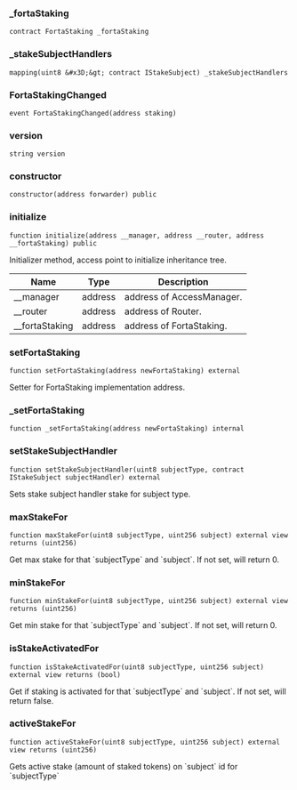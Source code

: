 


### _fortaStaking

```solidity
contract FortaStaking _fortaStaking
```

### _stakeSubjectHandlers

```solidity
mapping(uint8 &#x3D;&gt; contract IStakeSubject) _stakeSubjectHandlers
```

### FortaStakingChanged

```solidity
event FortaStakingChanged(address staking)
```

### version

```solidity
string version
```

### constructor

```solidity
constructor(address forwarder) public
```

### initialize

```solidity
function initialize(address __manager, address __router, address __fortaStaking) public
```

Initializer method, access point to initialize inheritance tree.

| Name | Type | Description |
| ---- | ---- | ----------- |
| __manager | address | address of AccessManager. |
| __router | address | address of Router. |
| __fortaStaking | address | address of FortaStaking. |

### setFortaStaking

```solidity
function setFortaStaking(address newFortaStaking) external
```

Setter for FortaStaking implementation address.

### _setFortaStaking

```solidity
function _setFortaStaking(address newFortaStaking) internal
```

### setStakeSubjectHandler

```solidity
function setStakeSubjectHandler(uint8 subjectType, contract IStakeSubject subjectHandler) external
```

Sets stake subject handler stake for subject type.

### maxStakeFor

```solidity
function maxStakeFor(uint8 subjectType, uint256 subject) external view returns (uint256)
```

Get max stake for that &#x60;subjectType&#x60; and &#x60;subject&#x60;. If not set, will return 0.

### minStakeFor

```solidity
function minStakeFor(uint8 subjectType, uint256 subject) external view returns (uint256)
```

Get min stake for that &#x60;subjectType&#x60; and &#x60;subject&#x60;. If not set, will return 0.

### isStakeActivatedFor

```solidity
function isStakeActivatedFor(uint8 subjectType, uint256 subject) external view returns (bool)
```

Get if staking is activated for that &#x60;subjectType&#x60; and &#x60;subject&#x60;. If not set, will return false.

### activeStakeFor

```solidity
function activeStakeFor(uint8 subjectType, uint256 subject) external view returns (uint256)
```

Gets active stake (amount of staked tokens) on &#x60;subject&#x60; id for &#x60;subjectType&#x60;

